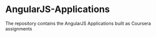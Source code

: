 # AngularJS-Applications
The repository contains the AngularJS Applications built as Coursera assignments
